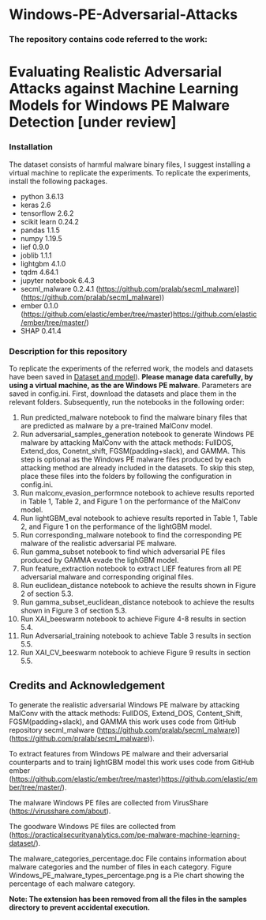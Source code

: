 # Windows-PE-Adversarial-Attacks
### The repository contains code referred to the work:  
# Evaluating Realistic Adversarial Attacks against Machine Learning Models for Windows PE Malware Detection [under review] 
### Installation  
The dataset consists of harmful malware binary files, I suggest installing a virtual machine to replicate the experiments. To replicate the experiments, install the following packages.  

* python 3.6.13
* keras 2.6
* tensorflow 2.6.2
* scikit learn 0.24.2
* pandas 1.1.5
* numpy 1.19.5
* lief 0.9.0
* joblib 1.1.1
* lightgbm 4.1.0
* tqdm 4.64.1
* jupyter notebook 6.4.3
* secml_malware 0.2.4.1 (https://github.com/pralab/secml_malware)](https://github.com/pralab/secml_malware))
* ember 0.1.0 (https://github.com/elastic/ember/tree/master)https://github.com/elastic/ember/tree/master/)
* SHAP 0.41.4
### Description for this repository
To replicate the experiments of the referred work, the models and datasets have been saved in [Dataset and model](https://unibari-my.sharepoint.com/:f:/g/personal/muhammad_imran_uniba_it/Ev6oqwqm6sBEmXrl8sHx--0BbZNdJyQwYYoAn2yHcXWnYg?e=fKyZ8f)). **Please manage data carefully, by using a virtual machine, as the are  Windows PE malware**. Parameters are saved in config.ini. First, download the datasets and place them in the relevant folders. Subsequently, run the notebooks in the following order:
1. Run predicted_malware notebook to find the malware binary files that are predicted as malware by a pre-trained MalConv model.
2. Run adversarial_samples_generation notebook to generate Windows PE malware by attacking MalConv with the attack methods: FullDOS, Extend_dos, Conetnt_shift, FGSM(padding+slack), and GAMMA. This step is optional as the Windows PE malware files produced by each attacking method are already included in the datasets. To skip this step, place these files into the folders by following the configuration in config.ini. 
3. Run malconv_evasion_performnce notebook to achieve results reported in Table 1, Table 2, and Figure 1 on the performance of the MalConv model.
4. Run lightGBM_eval notebook to achieve results reported in Table 1, Table 2, and Figure 1 on the performance of the lightGBM model.
5. Run corresponding_malware notebook to find the corresponding PE malware of the realistic adversarial PE malware.
6. Run gamma_subset notebook to find which adversarial PE files produced by GAMMA evade the lighGBM model.
7. Run feature_extraction notebook to extract LIEF features from all PE adversarial malware and corresponding original files.
8. Run euclidean_distance notebook to achieve the results shown in Figure 2 of section 5.3.
9. Run gamma_subset_euclidean_distance notebook to achieve the results shown in Figure 3 of section 5.3.
10. Run XAI_beeswarm notebook to achieve Figure 4-8 results in section 5.4.
11. Run Adversarial_training notebook to achieve Table 3 results in section 5.5.
12. Run XAI_CV_beeswarm notebook to achieve Figure 9 results in section 5.5.
## Credits and Acknowledgement
To generate the realistic adversarial Windows PE malware by attacking MalConv with the attack methods: FullDOS, Extend_DOS, Content_Shift, FGSM(padding+slack), and GAMMA this work uses code from GitHub repository secml_malware (https://github.com/pralab/secml_malware)](https://github.com/pralab/secml_malware)).

To extract features from Windows PE malware and their adversarial counterparts and to trainj lightGBM model this work uses code from GitHub ember (https://github.com/elastic/ember/tree/master)https://github.com/elastic/ember/tree/master/).

The malware Windows PE files are collected from VirusShare (https://virusshare.com/about).  

The goodware Windows PE files are collected from (https://practicalsecurityanalytics.com/pe-malware-machine-learning-dataset/).

The malware_categories_percentage.doc File contains information about malware categories and the number of files in each category. Figure Windows_PE_malware_types_percentage.png is a Pie chart showing the percentage of each malware category.


**Note: The extension has been removed from all the files in the samples directory to prevent accidental execution.**






